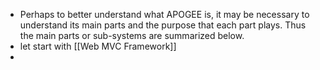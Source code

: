 - Perhaps to better understand what APOGEE is, it may be necessary to understand its main parts and the purpose that each part plays. Thus the main parts or sub-systems are summarized below.
- let start with [[Web MVC Framework]]
-